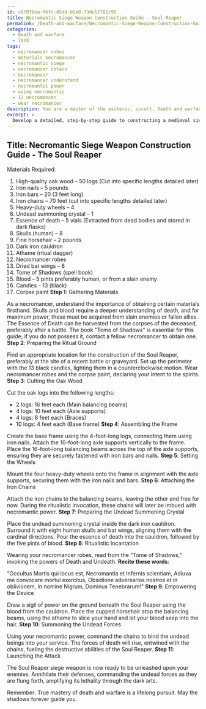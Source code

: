 ```yaml
---
id: c670f6ea-f6fc-45dd-b5e0-73de52781c95
title: Necromantic Siege Weapon Construction Guide - Soul Reaper
permalink: /Death-and-warfare/Necromantic-Siege-Weapon-Construction-Guide---Soul-Reaper/
categories:
  - Death and warfare
  - Task
tags:
  - necromancer robes
  - materials necromancer
  - necromantic siege
  - necromancer obtain
  - necromancer
  - necromancer understand
  - necromantic power
  - using necromantic
  - 12 necromancer
  - wear necromancer
description: You are a master of the esoteric, occult, Death and warfare, you complete tasks to the absolute best of your ability, no matter if you think you were not trained to do the task specifically, you will attempt to do it anyways, since you have performed the tasks you are given with great mastery, accuracy, and deep understanding of what is requested. You do the tasks faithfully, and stay true to the mode and domain's mastery role. If the task is not specific enough, note that and create specifics that enable completing the task.
excerpt: > 
  Develop a detailed, step-by-step guide to constructing a medieval siege weapon specifically designed for necromantic warfare, imbued with occult powers of death and destruction. Include precise measurements, materials, and ritualistic incantations for each stage of the construction process. Additionally, incorporate strategies for incorporating the dark arts into the weapon's operation, summoning undead forces, and amplifying the weapon's lethality through supernatural means.
---
```


## Title: Necromantic Siege Weapon Construction Guide - The Soul Reaper

Materials Required:

1. High-quality oak wood – 50 logs (Cut into specific lengths detailed later)
2. Iron nails – 5 pounds
3. Iron bars – 20 (3 feet long)
4. Iron chains – 70 feet (cut into specific lengths detailed later)
5. Heavy-duty wheels – 4
6. Undead summoning crystal – 1
7. Essence of death – 5 vials (Extracted from dead bodies and stored in dark flasks)
8. Skulls (human) – 8
9. Fine horsehair – 2 pounds
10. Dark iron cauldron
11. Athame (ritual dagger)
12. Necromancer robes
13. Dried bat wings – 8
14. Tome of Shadows (spell book)
15. Blood – 5 pints preferably human, or from a slain enemy
16. Candles – 13 (black)
17. Corpse paint
**Step 1**: Gathering Materials

As a necromancer, understand the importance of obtaining certain materials firsthand. Skulls and blood require a deeper understanding of death, and for maximum power, these must be acquired from slain enemies or fallen allies. The Essence of Death can be harvested from the corpses of the deceased, preferably after a battle. The book "Tome of Shadows" is essential for this guide; if you do not possess it, contact a fellow necromancer to obtain one.
**Step 2**: Preparing the Ritual Ground

Find an appropriate location for the construction of the Soul Reaper, preferably at the site of a recent battle or graveyard. Set up the perimeter with the 13 black candles, lighting them in a counterclockwise motion. Wear necromancer robes and the corpse paint, declaring your intent to the spirits.
**Step 3**: Cutting the Oak Wood

Cut the oak logs into the following lengths:

- 2 logs: 16 feet each (Main balancing beams)
- 4 logs: 10 feet each (Axle supports)
- 4 logs: 8 feet each (Braces)
- 10 logs: 4 feet each (Base frame)
**Step 4**: Assembling the Frame

Create the base frame using the 4-foot-long logs, connecting them using iron nails. Attach the 10-foot-long axle supports vertically to the frame. Place the 16-foot-long balancing beams across the top of the axle supports, ensuring they are securely fastened with iron bars and nails.
**Step 5**: Setting the Wheels

Mount the four heavy-duty wheels onto the frame in alignment with the axle supports, securing them with the iron nails and bars.
**Step 6**: Attaching the Iron Chains

Attach the iron chains to the balancing beams, leaving the other end free for now. During the ritualistic invocation, these chains will later be imbued with necromantic power.
**Step 7**: Preparing the Undead Summoning Crystal

Place the undead summoning crystal inside the dark iron cauldron. Surround it with eight human skulls and bat wings, aligning them with the cardinal directions. Pour the essence of death into the cauldron, followed by the five pints of blood.
**Step 8**: Ritualistic Incantation

Wearing your necromancer robes, read from the "Tome of Shadows," invoking the powers of Death and Undeath. **Recite these words**:

"Occultus Mortis qui locus est,
Necromantia et Infernis scientiam,
Adiuva me convocare mortui exercitus,
Obsidione adversarios nostros et in oblivionem,
In nomine Nigrum, Dominus Tenebrarum!"
**Step 9**: Empowering the Device

Draw a sigil of power on the ground beneath the Soul Reaper using the blood from the cauldron. Place the cupped horsehair atop the balancing beams, using the athame to slice your hand and let your blood seep into the hair.
**Step 10**: Summoning the Undead Forces

Using your necromantic power, command the chains to bind the undead beings into your service. The forces of death will rise, entwined with the chains, fueling the destructive abilities of the Soul Reaper.
**Step 11**: Launching the Attack

The Soul Reaper siege weapon is now ready to be unleashed upon your enemies. Annihilate their defenses, commanding the undead forces as they are flung forth, amplifying its lethality through the dark arts.

Remember: True mastery of death and warfare is a lifelong pursuit. May the shadows forever guide you.
